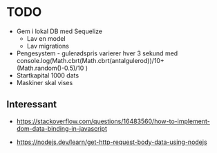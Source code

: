 # TODO
- Gem i lokal DB med Sequelize
  - Lav en model
  - Lav migrations 
- Pengesystem - gulerødspris varierer hver 3 sekund med console.log(Math.cbrt(Math.cbrt(antalgulerod))/10+(Math.random()-0.5)/10 )
- Startkapital 1000 dats
- Maskiner skal vises

## Interessant
- https://stackoverflow.com/questions/16483560/how-to-implement-dom-data-binding-in-javascript

- https://nodejs.dev/learn/get-http-request-body-data-using-nodejs